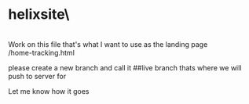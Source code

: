 # helixsite\
\
Work on this file that's what I want to use as the landing page\
/home-tracking.html

please create a new branch and call it ##live branch thats where we will push to server for

Let me know how it goes
